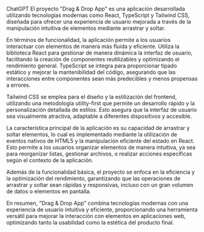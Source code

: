 
ChatGPT
El proyecto "Drag & Drop App" es una aplicación desarrollada utilizando tecnologías modernas como React, TypeScript y Tailwind CSS, diseñada para ofrecer una experiencia de usuario mejorada a través de la manipulación intuitiva de elementos mediante arrastrar y soltar.

En términos de funcionalidad, la aplicación permite a los usuarios interactuar con elementos de manera más fluida y eficiente. Utiliza la biblioteca React para gestionar de manera dinámica la interfaz de usuario, facilitando la creación de componentes reutilizables y optimizando el rendimiento general. TypeScript se integra para proporcionar tipado estático y mejorar la mantenibilidad del código, asegurando que las interacciones entre componentes sean más predecibles y menos propensas a errores.

Tailwind CSS se emplea para el diseño y la estilización del frontend, utilizando una metodología utility-first que permite un desarrollo rápido y la personalización detallada de estilos. Esto asegura que la interfaz de usuario sea visualmente atractiva, adaptable a diferentes dispositivos y accesible.

La característica principal de la aplicación es su capacidad de arrastrar y soltar elementos, lo cual es implementado mediante la utilización de eventos nativos de HTML5 y la manipulación eficiente del estado en React. Esto permite a los usuarios organizar elementos de manera intuitiva, ya sea para reorganizar listas, gestionar archivos, o realizar acciones específicas según el contexto de la aplicación.

Además de la funcionalidad básica, el proyecto se enfoca en la eficiencia y la optimización del rendimiento, garantizando que las operaciones de arrastrar y soltar sean rápidas y responsivas, incluso con un gran volumen de datos o elementos en pantalla.

En resumen, "Drag & Drop App" combina tecnologías modernas con una experiencia de usuario intuitiva y eficiente, proporcionando una herramienta versátil para mejorar la interacción con elementos en aplicaciones web, optimizando tanto la usabilidad como la estética del producto final.
